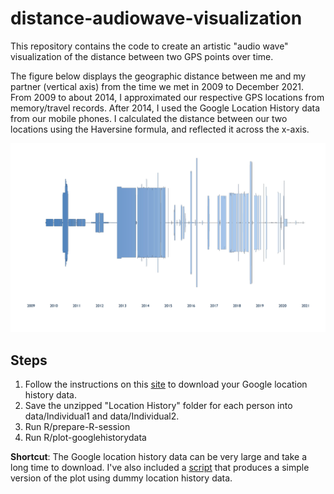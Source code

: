 # distance-audiowave-visualization

This repository contains the code to create an artistic "audio wave" visualization of the distance between two GPS points over time. 

The figure below displays the geographic distance between me and my partner (vertical axis) from the time we met in 2009 to December 2021. From 2009 to about 2014, I approximated our respective GPS locations from memory/travel records. After 2014, I used the Google Location History data from our mobile phones. I calculated the distance between our two locations using the Haversine formula, and reflected it across the x-axis.

![audiowave](audiowave.jpeg)


## Steps

1. Follow the instructions on this [site](https://www.howtogeek.com/725241/how-to-download-your-google-maps-data/) to download your Google location history data. 
2. Save the unzipped "Location History" folder for each person into data/Individual1 and data/Individual2.
3. Run R/prepare-R-session
4. Run R/plot-googlehistorydata

**Shortcut**: The Google location history data can be very large and take a long time to download. I've also included a [script](https://github.com/hallieeilerts/distance-audiowave-visualization/blob/main/R/plot-example.R) that produces a simple version of the plot using dummy location history data.
